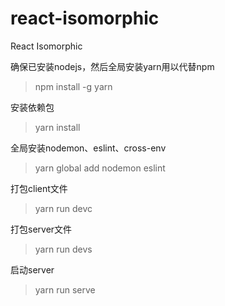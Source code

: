 # react-isomorphic
React Isomorphic

确保已安装nodejs，然后全局安装yarn用以代替npm
> npm install -g yarn

安装依赖包
> yarn install

全局安装nodemon、eslint、cross-env
> yarn global add nodemon eslint

打包client文件
> yarn run devc

打包server文件
> yarn run devs

启动server
> yarn run serve

